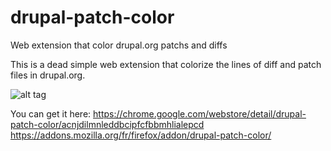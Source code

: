 # drupal-patch-color
Web extension that color drupal.org patchs and diffs

This is a dead simple web extension that colorize the lines of diff and patch files in drupal.org.

![alt tag](https://image.ibb.co/k81w7o/Capture.png "Coloration example")

You can get it here:
https://chrome.google.com/webstore/detail/drupal-patch-color/acnjdilmnleddbcipfcfbbmhlialepcd
https://addons.mozilla.org/fr/firefox/addon/drupal-patch-color/

